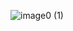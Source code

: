    ![image0 (1)](https://user-images.githubusercontent.com/65842579/113612051-edea4e00-9614-11eb-8101-89723e71e6a2.gif)

